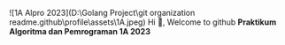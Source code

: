 ![1A Alpro 2023](D:\Golang Project\git organization readme\.github\profile\assets\1A.jpeg)
Hi 👋, Welcome to github **Praktikum Algoritma dan Pemrograman 1A 2023**




